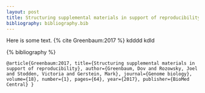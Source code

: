 ```yaml
---
layout: post
title: Structuring supplemental materials in support of reproducibility
bibliography: bibliography.bib
---
```


Here is some text. {%  cite Greenbaum:2017 %} kdddd kdld

{% bibliography %}

`@article{Greenbaum:2017,
  title={Structuring supplemental materials in support of reproducibility},
  author={Greenbaum, Dov and Rozowsky, Joel and Stodden, Victoria and Gerstein, Mark},
  journal={Genome biology},
  volume={18},
  number={1},
  pages={64},
  year={2017},
  publisher={BioMed Central}
}`

